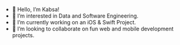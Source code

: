 - 👋 Hello, I’m Kabsa!
- 👀 I’m interested in Data and Software Engineering.  
- 🌱 I’m currently working on an iOS & Swift Project.       
- 💞️ I’m looking to collaborate on fun web and mobile development projects.  
      
    
<!--- 
KabsaA/KabsaA is a ✨ special ✨ repository because its `README.md` (this file) appears on your GitHub profile.
You can click the Preview link to take a look at your changes.     
--->  
 
